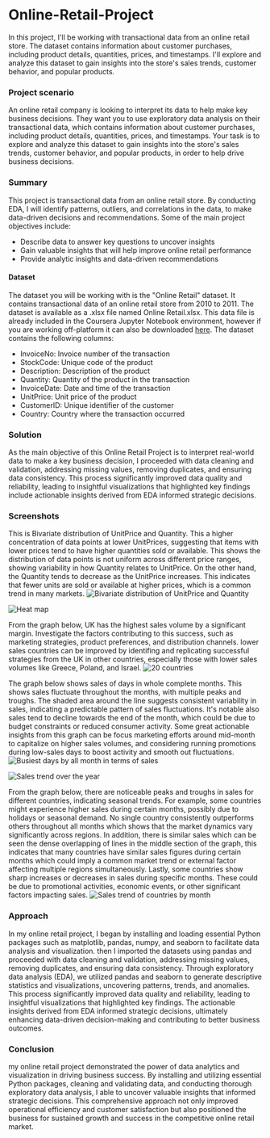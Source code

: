 # Online-Retail-Project
In this project, I'll be working with transactional data from an online retail store. The dataset contains information about customer purchases, including product details, quantities, prices, and timestamps. I'll explore and analyze this dataset to gain insights into the store's sales trends, customer behavior, and popular products.

### Project scenario

An online retail company is looking to interpret its data to help make key business decisions. They want you to use exploratory data analysis on their transactional data, which contains information about customer purchases, including product details, quantities, prices, and timestamps. Your task is to explore and analyze this dataset to gain insights into the store's sales trends, customer behavior, and popular products, in order to help drive business decisions.

### Summary
This project is transactional data from an online retail store. By conducting EDA, I will identify patterns, outliers, and correlations in the data, to make data-driven decisions and recommendations. Some of the main project objectives include:

- Describe data to answer key questions to uncover insights
- Gain valuable insights that will help improve online retail performance
- Provide analytic insights and data-driven recommendations

#### Dataset
The dataset you will be working with is the "Online Retail" dataset. It contains transactional data of an online retail store from 2010 to 2011. The dataset is available as a .xlsx file named Online Retail.xlsx. This data file is already included in the Coursera Jupyter Notebook environment, however if you are working off-platform it can also be downloaded [here](https://github.com/user-attachments/files/17178923/Online.Retail.xlsx).
The dataset contains the following columns:

- InvoiceNo: Invoice number of the transaction
- StockCode: Unique code of the product
- Description: Description of the product
- Quantity: Quantity of the product in the transaction
- InvoiceDate: Date and time of the transaction
- UnitPrice: Unit price of the product
- CustomerID: Unique identifier of the customer
- Country: Country where the transaction occurred

### Solution
As the main objective of this Online Retail Project is to interpret real-world data to make a key business decision, I proceeded with data cleaning and validation, addressing missing values, removing duplicates, and ensuring data consistency. This process significantly improved data quality and reliability, leading to insightful visualizations that highlighted key findings include actionable insights derived from EDA informed strategic decisions.

### Screenshots
This is Bivariate distribution of UnitPrice and Quantity. This a higher concentration of data points at lower UnitPrices, suggesting that items with lower prices tend to have higher quantities sold or available. This shows the distribution of data points is not uniform across different price ranges, showing variability in how Quantity relates to UnitPrice. On the other hand, the Quantity tends to decrease as the UnitPrice increases. This indicates that fewer units are sold or available at higher prices, which is a common trend in many markets.
![Bivariate distribution of UnitPrice and Quantity](https://github.com/user-attachments/assets/bb3a87c7-23f5-4518-a753-30f295f56d4a)

![Heat map](https://github.com/user-attachments/assets/1d18ed60-a1b5-4a85-a849-0974206bb286)

From the graph below, UK has the highest sales volume by a significant margin. Investigate the factors contributing to this success, such as marketing strategies, product preferences, and distribution channels. lower sales countries can be improved by identifing and replicating successful strategies from the UK in other countries, especially those with lower sales volumes like Greece, Poland, and Israel.
![20 countries](https://github.com/user-attachments/assets/9efd4916-a77a-4baa-9c51-4e0cd8f8ec66)

The graph below shows sales of days in whole complete months. This shows sales fluctuate throughout the months, with multiple peaks and troughs. The shaded area around the line suggests consistent variability in sales, indicating a predictable pattern of sales fluctuations. It's notable also sales tend to decline towards the end of the month, which could be due to budget constraints or reduced consumer activity. Some great actionable insights from this graph can be focus marketing efforts around mid-month to capitalize on higher sales volumes, and considering running promotions during low-sales days to boost activity and smooth out fluctuations.
![Busiest days by all month in terms of sales](https://github.com/user-attachments/assets/f5a74254-6891-4e9a-8690-6584dd12e196)

![Sales trend over the year](https://github.com/user-attachments/assets/40344dd2-bf46-4c43-83ba-4759cd6aa408)

From the graph below, there are noticeable peaks and troughs in sales for different countries, indicating seasonal trends. For example, some countries might experience higher sales during certain months, possibly due to holidays or seasonal demand. No single country consistently outperforms others throughout all months which shows that the market dynamics vary significantly across regions. In addition, there is similar sales which can be seen the dense overlapping of lines in the middle section of the graph, this indicates that many countries have similar sales figures during certain months which could imply a common market trend or external factor affecting multiple regions simultaneously. Lastly, some countries show sharp increases or decreases in sales during specific months. These could be due to promotional activities, economic events, or other significant factors impacting sales.
![Sales trend of countries by month](https://github.com/user-attachments/assets/2c4f5e1d-2e89-4042-a960-0b146246694d)

### Approach
In my online retail project, I began by installing and loading essential Python packages such as matplotlib, pandas, numpy, and seaborn to facilitate data analysis and visualization. then I imported the datasets using pandas and proceeded with data cleaning and validation, addressing missing values, removing duplicates, and ensuring data consistency. Through exploratory data analysis (EDA), we utilized pandas and seaborn to generate descriptive statistics and visualizations, uncovering patterns, trends, and anomalies. This process significantly improved data quality and reliability, leading to insightful visualizations that highlighted key findings. The actionable insights derived from EDA informed strategic decisions, ultimately enhancing data-driven decision-making and contributing to better business outcomes.


### Conclusion 
my online retail project demonstrated the power of data analytics and visualization in driving business success. By installing and utilizing essential Python packages, cleaning and validating data, and conducting thorough exploratory data analysis, I able to uncover valuable insights that informed strategic decisions. This comprehensive approach not only improved operational efficiency and customer satisfaction but also positioned the business for sustained growth and success in the competitive online retail market.
